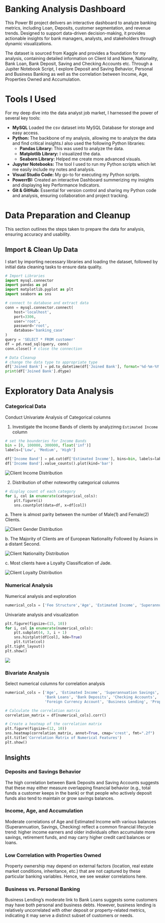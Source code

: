 # Banking Analysis Dashboard

This Power BI project delivers an interactive dashboard to analyze banking metrics, including Loan, Deposits, customer segmentation, and revenue trends. Designed to support data-driven decision-making, it provides actionable insights for bank managers, analysts, and stakeholders through dynamic visualizations.

The dataset is sourced from Kaggle and provides a foundation for my analysis, containing detailed information on Client Id and Name, Nationality, Bank Loan, Bank Deposit, Saving and Checking Accounts etc. Through a Jupiter Notebook Script, I explore Deposit and Saving Behavior, Personal and Business Banking as well as the correlation between Income, Age, Properties Owned and Accumulation.

# Tools I Used

For my deep dive into the data analyst job market, I harnessed the power of several key tools:

- **MySQL** Loaded the csv dataset into MySQL Database for storage and easy access.
- **Python:** The backbone of my analysis, allowing me to analyze the data and find critical insights.I also used the following Python libraries:
  - **Pandas Library:** This was used to analyze the data.
  - **Matplotlib Library:** I visualized the data.
  - **Seaborn Library:** Helped me create more advanced visuals.
- **Jupyter Notebooks:** The tool I used to run my Python scripts which let me easily include my notes and analysis.
- **Visual Studio Code:** My go-to for executing my Python scripts.
- **PowerrBI:** Created an interactive Dashboard summerizing my insights and displaying key Performance Indicators.
- **Git & GitHub:** Essential for version control and sharing my Python code and analysis, ensuring collaboration and project tracking.

# Data Preparation and Cleanup

This section outlines the steps taken to prepare the data for analysis, ensuring accuracy and usability.

## Import & Clean Up Data

I start by importing necessary libraries and loading the dataset, followed by initial data cleaning tasks to ensure data quality.

```python
# Import Libraries
import mysql.connector
import pandas as pd
import matplotlib.pyplot as plt
import seaborn as sns

# connect to database and extract data
conn = mysql.connector.connect(
    host='localhost',
    port=3306,
    user='root',
    password='root',
    database='banking_case'
)
query = 'SELECT * FROM customer'
df = pd.read_sql(query, conn)
conn.close() # close the connection

# Data Cleanup
# change the data type to appropriate type
df['Joined Bank'] = pd.to_datetime(df['Joined Bank'], format='%d-%m-%Y')
print(df['Joined Bank'].dtype)
```

# Exploratory Data Analysis

### Categorical Data

Conduct Univariate Analysis of Categorical columns

1. Investigate the Income Bands of clients by analyzinng `Estimated Income` column

```python
# set the bounderies for Income Bands
bin = [0, 100000, 300000, float('inf')]
labels=['Low', 'Medium', 'High']

df['Income Band'] = pd.cut(df['Estimated Income'], bins=bin, labels=labels, right=False)
df['Income Band'].value_counts().plot(kind='bar')
```

![Client Income Distribution](./images/Client-Income-Distribution.PNG)

2. Distribution of other noteworthy categorical columns

```python
# display count of each category
for i, col in enumerate(categorical_cols):
    plt.figure(i)
    sns.countplot(data=df, x=df[col])
```

a. There is almost parity between the number of Male(1) and Female(2) Clients.

![Client Gender Distribution](./images/client-gender-distribtion.PNG)

b. The Majority of Clients are of European Nationality Followed by Asians in a distant Second.

![Client Nationality Distribution](./images/client-nationality-distribution)

c. Most clients have a Loyalty Classification of Jade.

![Client Loyalty Distribution](./images/client-loyalty-classification.PNG)

### Numerical Analysis

Numerical analysis and exploration

```python
numerical_cols = ['Fee Structure','Age', 'Estimated Income', 'Superannuation Savings', 'Credit Card Balance', 'Bank Loans', 'Bank Deposits', 'Checking Accounts', 'Saving Accounts', 'Foreign Currency Account', 'Business Lending']
```

Univariate analysis and visualization

```python
plt.figure(figsize=(15, 10))
for i, col in enumerate(numerical_cols):
    plt.subplot(4, 3, i + 1)
    sns.histplot(df[col], kde=True)
    plt.title(col)
plt.tight_layout()
plt.show()
```

![](./images/univariate-numerical-analysis.png)

### Bivariate Analysis

Select numerical columns for correlation analysis

```python
numerical_cols = ['Age', 'Estimated Income', 'Superannuation Savings', 'Credit Card Balance',
                  'Bank Loans', 'Bank Deposits', 'Checking Accounts', 'Saving Accounts',
                  'Foreign Currency Account', 'Business Lending', 'Properties Owned']

# Calculate the correlation matrix
correlation_matrix = df[numerical_cols].corr()

# Create a heatmap of the correlation matrix
plt.figure(figsize=(12, 10))
sns.heatmap(correlation_matrix, annot=True, cmap='crest', fmt=".2f")
plt.title('Correlation Matrix of Numerical Features')
plt.show()
```

## Insights

### Deposits and Savings Behavior

The high correlation between Bank Deposits and Saving Accounts suggests that these may either measure overlapping financial behavior (e.g., total funds a customer keeps in the bank) or that people who actively deposit funds also tend to maintain or grow savings balances.

### Income, Age, and Accumulation

Moderate correlations of Age and Estimated Income with various balances (Superannuation, Savings, Checking) reflect a common financial lifecycle trend: higher income earners and older individuals often accumulate more savings, retirement funds, and may carry higher credit card balances or loans.

### Low Correlation with Properties Owned

Property ownership may depend on external factors (location, real estate market conditions, inheritance, etc.) that are not captured by these particular banking variables. Hence, we see weaker correlations here.

### Business vs. Personal Banking

Business Lending’s moderate link to Bank Loans suggests some customers may have both personal and business debts. However, business lending is relatively uncorrelated with other deposit or property-related metrics, indicating it may serve a distinct subset of customers or needs.
